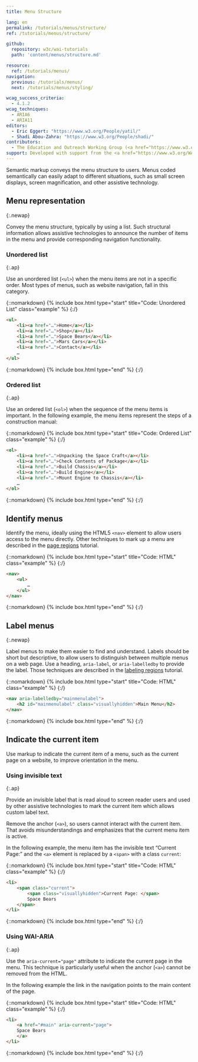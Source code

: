 ```yaml
---
title: Menu Structure

lang: en
permalink: /tutorials/menus/structure/
ref: /tutorials/menus/structure/

github:
  repository: w3c/wai-tutorials
  path: 'content/menus/structure.md'

resource:
  ref: /tutorials/menus/
navigation:
  previous: /tutorials/menus/
  next: /tutorials/menus/styling/

wcag_success_criteria:
  - 4.1.2
wcag_techniques:
  - ARIA6
  - ARIA11
editors:
  - Eric Eggert: "https://www.w3.org/People/yatil/"
  - Shadi Abou-Zahra: "https://www.w3.org/People/shadi/"
contributors:
  - The Education and Outreach Working Group (<a href="https://www.w3.org/WAI/EO/">EOWG</a>)
support: Developed with support from the <a href="https://www.w3.org/WAI/ACT/">WAI-ACT project</a>, co-funded by the <strong>European Commission <abbr title="Information Society Technologies">IST</abbr> Programme</strong>.
---
```


Semantic markup conveys the menu structure to users. Menus coded semantically can easily adapt to different situations, such as small screen displays, screen magnification, and other assistive technology.

## Menu representation
{:.newap}

Convey the menu structure, typically by using a list. Such structural information allows assistive technologies to announce the number of items in the menu and provide corresponding navigation functionality.

### Unordered list
{:.ap}

Use an unordered list (`<ul>`) when the menu items are not in a specific order. Most types of menus, such as website navigation, fall in this category.

{::nomarkdown}
{% include box.html type="start" title="Code: Unordered List" class="example" %}
{:/}

~~~ html
<ul>
	<li><a href="…">Home</a></li>
	<li><a href="…">Shop</a></li>
	<li><a href="…">Space Bears</a></li>
	<li><a href="…">Mars Cars</a></li>
	<li><a href="…">Contact</a></li>
	…
</ul>
~~~

{::nomarkdown}
{% include box.html type="end" %}
{:/}


### Ordered list
{:.ap}

Use an ordered list (`<ol>`) when the sequence of the menu items is important. In the following example, the menu items represent the steps of a construction manual:

{::nomarkdown}
{% include box.html type="start" title="Code: Ordered List" class="example" %}
{:/}

~~~ html
<ol>
	<li><a href="…">Unpacking the Space Craft</a></li>
	<li><a href="…">Check Contents of Package</a></li>
	<li><a href="…">Build Chassis</a></li>
	<li><a href="…">Build Engine</a></li>
	<li><a href="…">Mount Engine to Chassis</a></li>
	…
</ol>
~~~

{::nomarkdown}
{% include box.html type="end" %}
{:/}

## Identify menus

Identify the menu, ideally using the HTML5 `<nav>` element to allow users access to the menu directly. Other techniques to mark up a menu are described in the [page regions](/tutorials/page-structure/regions/) tutorial.

{::nomarkdown}
{% include box.html type="start" title="Code: HTML" class="example" %}
{:/}

~~~ html
<nav>
	<ul>
		…
	</ul>
</nav>
~~~

{::nomarkdown}
{% include box.html type="end" %}
{:/}

## Label menus
{:.newap}

Label menus to make them easier to find and understand. Labels should be short but descriptive, to allow users to distinguish between multiple menus on a web page. Use a heading, `aria-label`, or `aria-labelledby` to provide the label. Those techniques are described in the [labeling regions](/tutorials/page-structure/labels/) tutorial.

{::nomarkdown}
{% include box.html type="start" title="Code: HTML" class="example" %}
{:/}

~~~ html
<nav aria-labelledby="mainmenulabel">
	<h2 id="mainmenulabel" class="visuallyhidden">Main Menu</h2>
</nav>
~~~

{::nomarkdown}
{% include box.html type="end" %}
{:/}

## Indicate the current item

Use markup to indicate the current item of a menu, such as the current page on a website, to improve orientation in the menu.

### Using invisible text
{:.ap}

Provide an invisible label that is read aloud to screen reader users and used by other assistive technologies to mark the current item which allows custom label text.

Remove the anchor (`<a>`), so users cannot interact with the current item. That avoids misunderstandings and emphasizes that the current menu item is active.

In the following example, the menu item has the invisible text “Current Page:” and the `<a>` element is replaced by a `<span>` with a class `current`:

{::nomarkdown}
{% include box.html type="start" title="Code: HTML" class="example" %}
{:/}

~~~ html
<li>
	<span class="current">
		<span class="visuallyhidden">Current Page: </span>
		Space Bears
	</span>
</li>
~~~
{::nomarkdown}
{% include box.html type="end" %}
{:/}

### Using WAI-ARIA
{:.ap}

Use the `aria-current="page"` attribute to indicate the current page in the menu. This technique is particularly useful when the anchor (`<a>`) cannot be removed from the HTML.

In the following example the link in the navigation points to the main content of the page.

{::nomarkdown}
{% include box.html type="start" title="Code: HTML" class="example" %}
{:/}

~~~ html
<li>
	<a href="#main" aria-current="page">
	Space Bears
	</a>
</li>
~~~

{::nomarkdown}
{% include box.html type="end" %}
{:/}
